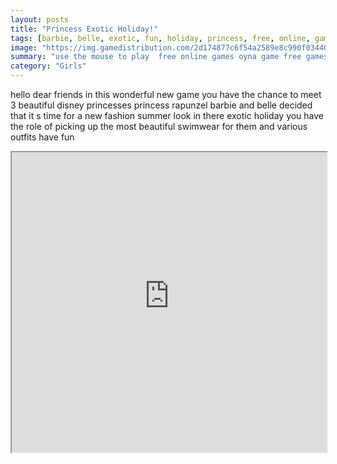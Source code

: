 ```yaml
---
layout: posts
title: "Princess Exotic Holiday!"
tags: [barbie, belle, exotic, fun, holiday, princess, free, online, games, oyna, game, free, games, play, play, games]
image: "https://img.gamedistribution.com/2d174877c6f54a2589e8c990f0344067.jpg"
summary: "use the mouse to play  free online games oyna game free games play play games"
category: "Girls"
---
```


hello dear friends in this wonderful new game you have the chance to meet 3 beautiful disney princesses princess rapunzel barbie and belle decided that it s time for a new fashion summer look in there exotic holiday you have the role of picking up the most beautiful swimwear for them and various outfits have fun

<iframe width="100%" height="480px;" src="https://html5.gamedistribution.com/2d174877c6f54a2589e8c990f0344067/"></iframe>